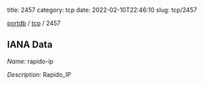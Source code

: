 title: 2457
category: tcp
date: 2022-02-10T22:46:10
slug: tcp/2457

[portdb](/) / [tcp](/category/tcp.html) / 2457


## IANA Data

_Name:_ rapido-ip

_Description:_ Rapido_IP

